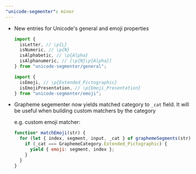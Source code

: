 ```yaml
---
"unicode-segmenter": minor
---
```


- New entries for Unicode's general and emoji properties

  ```js
  import {
    isLetter, // \p{L}
    isNumeric, // \p{N}
    isAlphabetic, // \p{Alpha}
    isAlphanumeric, // [\p{N}\p{Alpha}]
  } from "unicode-segmenter/general";

  import {
    isEmoji, // \p{Extended_Pictographic}
    isEmojiPresentation, // \p{Emoji_Presentation}
  } from "unicode-segmenter/emoji";
  ```

- Grapheme segementer now yields matched category to `_cat` field.
  It will be useful when building custom matchers by the category

  e.g. custom emoji matcher:

  ```js
  function* matchEmoji(str) {
    for (let { index, segment, input, _cat } of graphemeSegments(str)) {
      if (_cat === GraphemeCategory.Extended_Pictographic) {
        yield { emoji: segment, index };
      }
    }
  }
  ```

